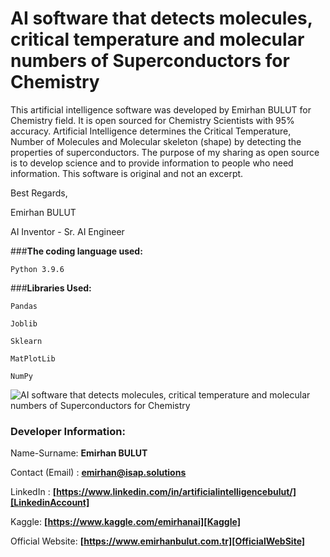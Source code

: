 # **AI software that detects molecules, critical temperature and molecular numbers of Superconductors for Chemistry**

This artificial intelligence software was developed by Emirhan BULUT for Chemistry field. It is open sourced for Chemistry Scientists with 95% accuracy. Artificial Intelligence determines the Critical Temperature, Number of Molecules and Molecular skeleton (shape) by detecting the properties of superconductors. The purpose of my sharing as open source is to develop science and to provide information to people who need information. This software is original and not an excerpt.

Best Regards,

Emirhan BULUT

AI Inventor - Sr. AI Engineer

###**The coding language used:**

`Python 3.9.6`

###**Libraries Used:**

`Pandas`

`Joblib`

`Sklearn`

`MatPlotLib`

`NumPy`

<img class="fit-picture"
     src="https://github.com/emirhanai/AI-software-that-detects-molecules-critical-temperature-and-molecular-numbers-of-Superconductors/blob/main/AI_software_that_detects_molecules,_critical_temperature_and_molecular_numbers_of_Superconductors.png?raw=true"
     alt="AI software that detects molecules, critical temperature and molecular numbers of Superconductors for Chemistry">
     
### **Developer Information:**

Name-Surname: **Emirhan BULUT**

Contact (Email) : **emirhan@isap.solutions**

LinkedIn : **[https://www.linkedin.com/in/artificialintelligencebulut/][LinkedinAccount]**

[LinkedinAccount]: https://www.linkedin.com/in/artificialintelligencebulut/

Kaggle: **[https://www.kaggle.com/emirhanai][Kaggle]**

Official Website: **[https://www.emirhanbulut.com.tr][OfficialWebSite]**

[Kaggle]: https://www.kaggle.com/emirhanai

[OfficialWebSite]: https://www.emirhanbulut.com.tr
